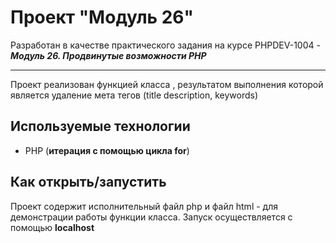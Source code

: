# Проект **"Модуль 26"**
Разработан в качестве практического задания на курсе PHPDEV-1004 -  ***Модуль 26. Продвинутые возможности PHP***
***


Проект реализован функцией класса , результатом выполнения которой является удаление мета тегов (title description, keywords)

## Используемые технологии

* PHP (**итерация с помощью цикла for**)

## Как открыть/запустить

Проект содержит  исполнительный файл php и файл html - для демонстрации работы функции класса.
 Запуск осуществляется с помощью **localhost**


